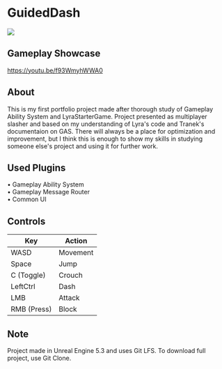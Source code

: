 # GuidedDash
![](https://github.com/ZeroZAlex27/GuidedDash/blob/master/ReadmeFiles/GD_GameplayShowcase_GIF.gif)

## Gameplay Showcase
https://youtu.be/f93WmyhWWA0

## About 
This is my first portfolio project made after thorough study of Gameplay Ability System and LyraStarterGame. Project presented as multiplayer slasher and based on my understanding of Lyra's code and Tranek's documentaion on GAS. There will always be a place for optimization and improvement, but I think this is enough to show my skills in studying someone else's project and using it for further work.

## Used Plugins 
• Gameplay Ability System <br>
• Gameplay Message Router <br>
• Common UI <br>

## Controls
| Key  | Action |
| ------------- | ------------- |
| WASD | Movement |
| Space | Jump |
| C (Toggle) | Crouch |
| LeftCtrl | Dash |
| LMB | Attack |
| RMB (Press) | Block |

## Note
Project made in Unreal Engine 5.3 and uses Git LFS. To download full project, use Git Clone.
